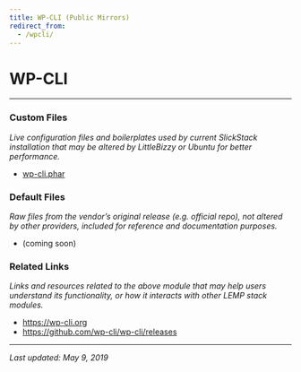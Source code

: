 ```yaml
---
title: WP-CLI (Public Mirrors)
redirect_from:
  - /wpcli/
---
```


# WP-CLI

----

### Custom Files

*Live configuration files and boilerplates used by current SlickStack installation that may be altered by LittleBizzy or Ubuntu for better performance.*

* <a href="wp-cli.phar">wp-cli.phar</a>

### Default Files

*Raw files from the vendor’s original release (e.g. official repo), not altered by other providers, included for reference and documentation purposes.*

* (coming soon)

### Related Links

*Links and resources related to the above module that may help users understand its functionality, or how it interacts with other LEMP stack modules.*

* <a href="https://wp-cli.org">https://wp-cli.org</a>
* <a href="https://github.com/wp-cli/wp-cli/releases">https://github.com/wp-cli/wp-cli/releases</a>

----

*Last updated: May 9, 2019*

